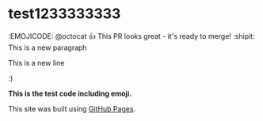 # test1233333333
:EMOJICODE:
@octocat :+1: This PR looks great - it's ready to merge! :shipit:
This is a new paragraph

This is a new line

:)

**This is the test code including emoji.**


This site was built using [GitHub Pages](https://pages.github.com/).

